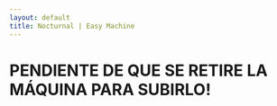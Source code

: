 ```yaml
---
layout: default
title: Nocturnal | Easy Machine
---
```


# PENDIENTE DE QUE SE RETIRE LA MÁQUINA PARA SUBIRLO!
